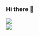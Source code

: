 ### Hi there 👋


<div>
  <div style=" style="display:inline-block; float: left;">
    <a href="https://github.com/anuraghazra/github-readme-stats">
      <img align="center" src="https://github-readme-stats.vercel.app/api?username=Christophe-Foyer&show_icons=true&count_private=true&hide_rank=true" />
    </a>
  </div>                                                                                                                                              
  <div style=" style="display:inline-block; float: left;">
    <a href="https://github.com/anuraghazra/convoychat">
      <img align="center" src="https://github-readme-stats.vercel.app/api/top-langs/?username=Christophe-Foyer&hide=HTML&layout=compact&langs_count=4" />
    </a>
  </div>
</div>
